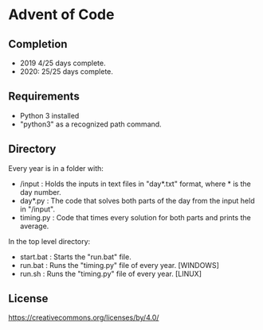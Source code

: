 # Advent of Code

## Completion

- 2019 4/25 days complete.
- 2020: 25/25 days complete.

## Requirements

- Python 3 installed
- "python3" as a recognized path command.

## Directory

Every year is in a folder with:

- /input : Holds the inputs in text files in "day\*.txt" format, where \* is the day number.
- day\*.py : The code that solves both parts of the day from the input held in "/input".
- timing.py : Code that times every solution for both parts and prints the average.

In the top level directory:

- start.bat : Starts the "run.bat" file.
- run.bat : Runs the "timing.py" file of every year. [WINDOWS]
- run.sh : Runs the "timing.py" file of every year. [LINUX]

## License

https://creativecommons.org/licenses/by/4.0/